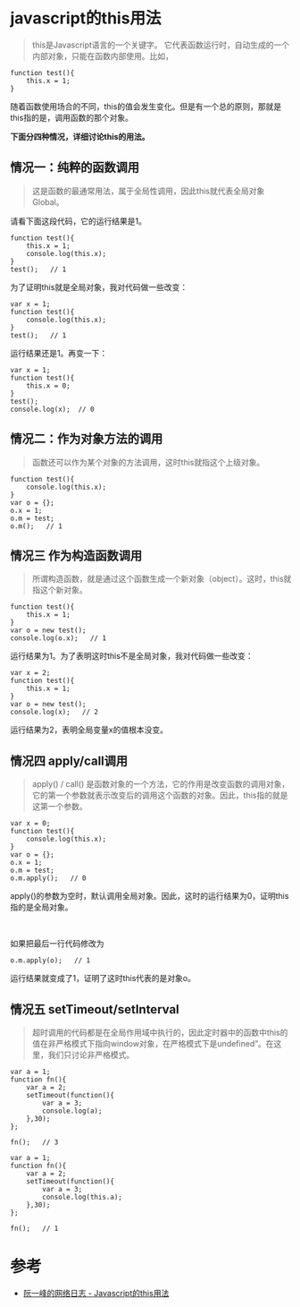 # javascript的this用法

> this是Javascript语言的一个关键字。
> 它代表函数运行时，自动生成的一个内部对象，只能在函数内部使用。比如，

```
function test(){
    this.x = 1;
}
```

随着函数使用场合的不同，this的值会发生变化。但是有一个总的原则，那就是this指的是，调用函数的那个对象。

**下面分四种情况，详细讨论this的用法。**

## 情况一：纯粹的函数调用

> 这是函数的最通常用法，属于全局性调用，因此this就代表全局对象Global。

请看下面这段代码，它的运行结果是1。

```
function test(){
    this.x = 1;
    console.log(this.x);
}
test();   // 1
```

为了证明this就是全局对象，我对代码做一些改变：

```
var x = 1;
function test(){
	console.log(this.x);
}
test();   // 1
```

运行结果还是1。再变一下：

```
var x = 1;
function test(){
	this.x = 0;
}
test();
console.log(x);  // 0
```

## 情况二：作为对象方法的调用

> 函数还可以作为某个对象的方法调用，这时this就指这个上级对象。

```
function test(){
	console.log(this.x);
}
var o = {};
o.x = 1;
o.m = test;
o.m();   // 1
```

## 情况三 作为构造函数调用

> 所谓构造函数，就是通过这个函数生成一个新对象（object）。这时，this就指这个新对象。

```
function test(){
	this.x = 1;
}
var o = new test();
console.log(o.x);   // 1
```

运行结果为1。为了表明这时this不是全局对象，我对代码做一些改变：

```
var x = 2;
function test(){
	this.x = 1;
}
var o = new test();
console.log(x);   // 2
```

运行结果为2，表明全局变量x的值根本没变。

## 情况四 apply/call调用

> apply() / call() 是函数对象的一个方法，它的作用是改变函数的调用对象，它的第一个参数就表示改变后的调用这个函数的对象。因此，this指的就是这第一个参数。

```
var x = 0;
function test(){
	console.log(this.x);
}
var o = {};
o.x = 1;
o.m = test;
o.m.apply();   // 0
```

apply()的参数为空时，默认调用全局对象。因此，这时的运行结果为0，证明this指的是全局对象。

<br>

如果把最后一行代码修改为

```
o.m.apply(o);   // 1
```

运行结果就变成了1，证明了这时this代表的是对象o。

## 情况五 setTimeout/setInterval

> 超时调用的代码都是在全局作用域中执行的，因此定时器中的函数中this的值在非严格模式下指向window对象，在严格模式下是undefined”。在这里，我们只讨论非严格模式。

```
var a = 1;
function fn(){
	var a = 2;
    setTimeout(function(){
		var a = 3;
        console.log(a);
    },30);
};

fn();   // 3
```

```
var a = 1;
function fn(){
	var a = 2;
    setTimeout(function(){
		var a = 3;
        console.log(this.a);
    },30);
};

fn();   // 1
```

# 参考

+ [阮一峰的网络日志 - Javascript的this用法](http://www.ruanyifeng.com/blog/2010/04/using_this_keyword_in_javascript.html)